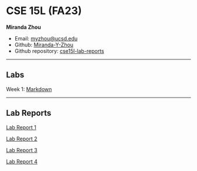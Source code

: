 # CSE 15L (FA23)
**Miranda Zhou**
* Email: myzhou@ucsd.edu
* Github: [Miranda-Y-Zhou](https://github.com/Miranda-Y-Zhou)
* Github repository: [cse15l-lab-reports](https://github.com/Miranda-Y-Zhou/cse15l-lab-reports)

---

## Labs

Week 1: [Markdown](https://miranda-y-zhou.github.io/cse15l-lab-reports/Markdown.html)

---

## Lab Reports

[Lab Report 1](https://miranda-y-zhou.github.io/cse15l-lab-reports/lab_report1.html)

[Lab Report 2](https://miranda-y-zhou.github.io/cse15l-lab-reports/lab_report2.html)

[Lab Report 3](https://miranda-y-zhou.github.io/cse15l-lab-reports/lab_report3.html)

[Lab Report 4](https://miranda-y-zhou.github.io/cse15l-lab-reports/lab_report4.html)


